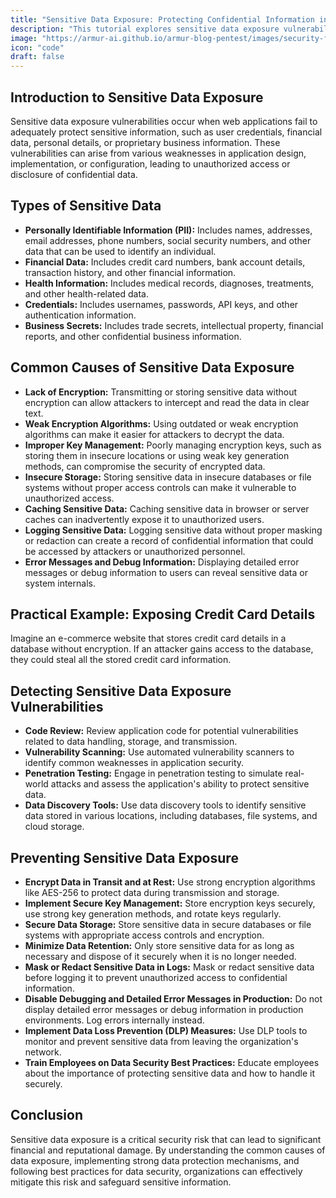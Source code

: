```yaml
---
title: "Sensitive Data Exposure: Protecting Confidential Information in Web Applications"
description: "This tutorial explores sensitive data exposure vulnerabilities, focusing on common weaknesses and best practices for protecting confidential information in web applications."
image: "https://armur-ai.github.io/armur-blog-pentest/images/security-fundamentals.png"
icon: "code"
draft: false
---
```

## Introduction to Sensitive Data Exposure

Sensitive data exposure vulnerabilities occur when web applications fail to adequately protect sensitive information, such as user credentials, financial data, personal details, or proprietary business information.  These vulnerabilities can arise from various weaknesses in application design, implementation, or configuration, leading to unauthorized access or disclosure of confidential data.

## Types of Sensitive Data

* **Personally Identifiable Information (PII):**  Includes names, addresses, email addresses, phone numbers, social security numbers, and other data that can be used to identify an individual.
* **Financial Data:**  Includes credit card numbers, bank account details, transaction history, and other financial information.
* **Health Information:**  Includes medical records, diagnoses, treatments, and other health-related data.
* **Credentials:** Includes usernames, passwords, API keys, and other authentication information.
* **Business Secrets:** Includes trade secrets, intellectual property, financial reports, and other confidential business information.


## Common Causes of Sensitive Data Exposure

* **Lack of Encryption:**  Transmitting or storing sensitive data without encryption can allow attackers to intercept and read the data in clear text.
* **Weak Encryption Algorithms:**  Using outdated or weak encryption algorithms can make it easier for attackers to decrypt the data.
* **Improper Key Management:**  Poorly managing encryption keys, such as storing them in insecure locations or using weak key generation methods, can compromise the security of encrypted data.
* **Insecure Storage:**  Storing sensitive data in insecure databases or file systems without proper access controls can make it vulnerable to unauthorized access.
* **Caching Sensitive Data:**  Caching sensitive data in browser or server caches can inadvertently expose it to unauthorized users.
* **Logging Sensitive Data:**  Logging sensitive data without proper masking or redaction can create a record of confidential information that could be accessed by attackers or unauthorized personnel.
* **Error Messages and Debug Information:**  Displaying detailed error messages or debug information to users can reveal sensitive data or system internals.


## Practical Example: Exposing Credit Card Details

Imagine an e-commerce website that stores credit card details in a database without encryption. If an attacker gains access to the database, they could steal all the stored credit card information.

## Detecting Sensitive Data Exposure Vulnerabilities

* **Code Review:**  Review application code for potential vulnerabilities related to data handling, storage, and transmission.
* **Vulnerability Scanning:**  Use automated vulnerability scanners to identify common weaknesses in application security.
* **Penetration Testing:**  Engage in penetration testing to simulate real-world attacks and assess the application's ability to protect sensitive data.
* **Data Discovery Tools:**  Use data discovery tools to identify sensitive data stored in various locations, including databases, file systems, and cloud storage.


## Preventing Sensitive Data Exposure

* **Encrypt Data in Transit and at Rest:**  Use strong encryption algorithms like AES-256 to protect data during transmission and storage.
* **Implement Secure Key Management:**  Store encryption keys securely, use strong key generation methods, and rotate keys regularly.
* **Secure Data Storage:**  Store sensitive data in secure databases or file systems with appropriate access controls and encryption.
* **Minimize Data Retention:**  Only store sensitive data for as long as necessary and dispose of it securely when it is no longer needed.
* **Mask or Redact Sensitive Data in Logs:**  Mask or redact sensitive data before logging it to prevent unauthorized access to confidential information.
* **Disable Debugging and Detailed Error Messages in Production:**  Do not display detailed error messages or debug information in production environments. Log errors internally instead.
* **Implement Data Loss Prevention (DLP) Measures:**  Use DLP tools to monitor and prevent sensitive data from leaving the organization's network.
* **Train Employees on Data Security Best Practices:**  Educate employees about the importance of protecting sensitive data and how to handle it securely.

## Conclusion

Sensitive data exposure is a critical security risk that can lead to significant financial and reputational damage. By understanding the common causes of data exposure, implementing strong data protection mechanisms, and following best practices for data security, organizations can effectively mitigate this risk and safeguard sensitive information. 